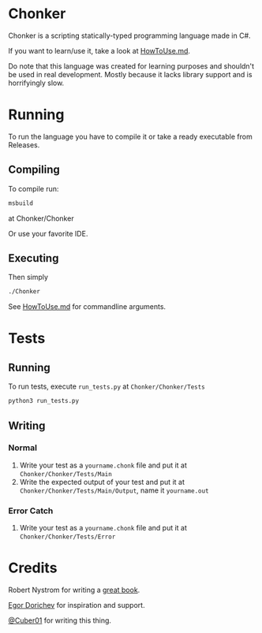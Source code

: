 # Chonker

Chonker is a scripting statically-typed programming language made in C#.

If you want to learn/use it, take a look at [HowToUse.md](https://github.com/Cuber01/Chonker/blob/master/HowToUse.md).

Do note that this language was created for learning purposes and shouldn't be used in real development.
Mostly because it lacks library support and is horrifyingly slow.

# Running

To run the language you have to compile it or take a ready executable from Releases.

## Compiling

To compile run:
```sh
msbuild
```
at Chonker/Chonker

Or use your favorite IDE.

## Executing

Then simply
```sh
./Chonker
```

See [HowToUse.md](https://github.com/Cuber01/Chonker/blob/master/HowToUse.md) for commandline arguments.

# Tests

## Running

To run tests, execute `run_tests.py` at `Chonker/Chonker/Tests`
```sh
python3 run_tests.py
```

## Writing

### Normal

1. Write your test as a `yourname.chonk` file and put it at `Chonker/Chonker/Tests/Main`
2. Write the expected output of your test and put it at `Chonker/Chonker/Tests/Main/Output`, name it `yourname.out`

### Error Catch

1. Write your test as a `yourname.chonk` file and put it at `Chonker/Chonker/Tests/Error`

# Credits

Robert Nystrom for writing a [great book](http://craftinginterpreters.com/).

[Egor Dorichev](https://github.com/egordorichev/lit) for inspiration and support.

[@Cuber01](https://github.com/Cuber01) for writing this thing.

